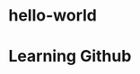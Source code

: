 # hello-world

<!Doctype HTML>
<html>
<head>
<title> Hello Everyone </title>
</head>
<body>
<h1>Learning Github</h1>
</body>
</html>
